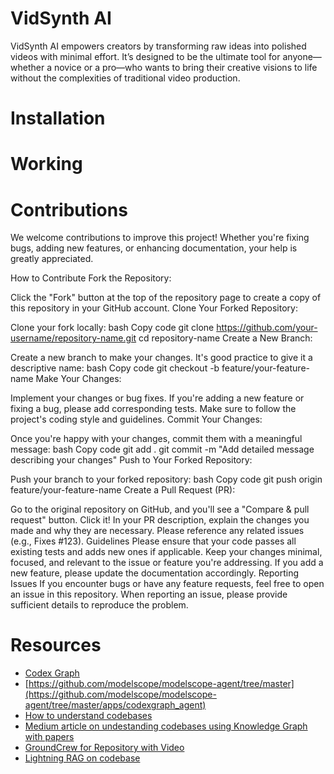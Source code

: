 # VidSynth AI 
VidSynth AI empowers creators by transforming raw ideas into polished videos with minimal effort. It’s designed to be the ultimate tool for anyone—whether a novice or a pro—who wants to bring their creative visions to life without the complexities of traditional video production.

# Installation



# Working 



# Contributions
We welcome contributions to improve this project! Whether you're fixing bugs, adding new features, or enhancing documentation, your help is greatly appreciated.

How to Contribute
Fork the Repository:

Click the "Fork" button at the top of the repository page to create a copy of this repository in your GitHub account.
Clone Your Forked Repository:

Clone your fork locally:
bash
Copy code
git clone https://github.com/your-username/repository-name.git
cd repository-name
Create a New Branch:

Create a new branch to make your changes. It's good practice to give it a descriptive name:
bash
Copy code
git checkout -b feature/your-feature-name
Make Your Changes:

Implement your changes or bug fixes.
If you're adding a new feature or fixing a bug, please add corresponding tests.
Make sure to follow the project's coding style and guidelines.
Commit Your Changes:

Once you're happy with your changes, commit them with a meaningful message:
bash
Copy code
git add .
git commit -m "Add detailed message describing your changes"
Push to Your Forked Repository:

Push your branch to your forked repository:
bash
Copy code
git push origin feature/your-feature-name
Create a Pull Request (PR):

Go to the original repository on GitHub, and you'll see a "Compare & pull request" button. Click it!
In your PR description, explain the changes you made and why they are necessary.
Please reference any related issues (e.g., Fixes #123).
Guidelines
Please ensure that your code passes all existing tests and adds new ones if applicable.
Keep your changes minimal, focused, and relevant to the issue or feature you're addressing.
If you add a new feature, please update the documentation accordingly.
Reporting Issues
If you encounter bugs or have any feature requests, feel free to open an issue in this repository. When reporting an issue, please provide sufficient details to reproduce the problem.



# Resources
- [Codex Graph](https://www.arxiv.org/pdf/2408.03910)
- [https://github.com/modelscope/modelscope-agent/tree/master](https://github.com/modelscope/modelscope-agent/tree/master/apps/codexgraph_agent)
- [How to understand codebases](https://arxiv.org/html/2406.01422v1)
- [Medium article on undestanding codebases using Knowledge Graph with papers](https://medium.com/@ziche94/building-knowledge-graph-over-a-codebase-for-llm-245686917f96)
- [GroundCrew for Repository with Video](https://github.com/prolego-team/groundcrew)
- [Lightning RAG on codebase](https://lightning.ai/lightning-ai/studios/chat-with-your-code-using-rag)
